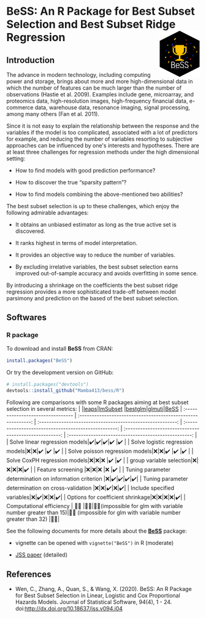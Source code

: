 # BeSS: An R Package for Best Subset Selection and Best Subset Ridge Regression <img src='https://raw.githubusercontent.com/Mamba413/git_picture/master/BeSS_icon.png' align="right" height="120" />

Introduction
----------

The advance in modern technology, including computing power and storage, brings about more and more high-dimensional data in which the number of features can be much larger than the number of observations (Hastie et al. 2009). Examples include gene, microarray, and proteomics data, high-resolution images, high-frequency financial data, e-commerce data, warehouse data, resonance imaging, signal processing, among many others (Fan et al. 2011). 

Since it is not easy to explain the relationship between the response and the variables if the model is too complicated, associated with a lot of predictors for example, and reducing the number of variables resorting to subjective approaches can be influenced by one's interests and hypotheses. There are at least three challenges for regression methods under the high dimensional setting:

- How to find
models with good prediction performance?

- How to discover the
true “sparsity pattern”?

- How to find models combining the above-mentioned two abilities?

The best subset selection is up to these challenges, which enjoy the following admirable advantages:

- It obtains an unbiased estimator as long as the true active set is discovered.

- It ranks highest in terms of model interpretation.

- It provides an objective way to reduce the number of variables.

- By excluding irrelative variables, the best subset selection earns improved out-of-sample accuracy and avoids overfitting in some sence.

By introducing a shrinkage on the coefficients the best subset ridge regression provides a more sophisticated trade-off between model parsimony and prediction on the based of the best subset selection.



Softwares
----------
### R package

To download and install **BeSS** from CRAN:

```r
install.packages("BeSS")
```

Or try the development version on GitHub:

```r
# install.packages("devtools")
devtools::install_github("Mamba413/bess/R")
```
Following are comparisons with some R packages aiming at best subset selection in several metrics:
| |[leaps](https://cran.r-project.org/package=leaps)|[lmSubset](https://cran.r-project.org/package=lmSubsets) |[bestglm](https://cran.r-project.org/package=bestglm)|[glmuti](https://cran.r-project.org/package=glmulti)|[BeSS](https://cran.r-project.org/package=BeSS)
| :-------------------------------- | :----------------------------------------------------------: | :--------------------------------------------------------: | :--------------------------------------------------: | :----------------------------------------------------: | :--------------------------------------------------: | 
| Solve linear regression models|:heavy_check_mark:|:heavy_check_mark:|:heavy_check_mark:|:heavy_check_mark:     |:heavy_check_mark:     |
| Solve logistic regression models|:x:|:x:|:heavy_check_mark:     |:heavy_check_mark:     |:heavy_check_mark:     |
| Solve poisson regression models|:x:|:x:|:heavy_check_mark:     |:heavy_check_mark:     |:heavy_check_mark:     |
| Solve CoxPH regression models|:x:|:x:|:x:     |:heavy_check_mark:     |:heavy_check_mark:     |
| group variable selection|:x:|:x:|:x:|:x:|:heavy_check_mark:     |
|  Feature screening |:x:|:x:|:x:  |:x:   |:heavy_check_mark:     |
| Tuning parameter determination on information criterion |:x:|:heavy_check_mark:|:heavy_check_mark:|:heavy_check_mark:|:heavy_check_mark:|
| Tuning parameter determination on cross-validation |:x:|:x:|:heavy_check_mark:|:x:|:heavy_check_mark:|
| Include specified variables|:x:|:heavy_check_mark:|:x:|:x:|:heavy_check_mark:|
| Options for coefficient shrinkage|:x:|:x:|:x:|:x:|:heavy_check_mark:|
| Computational efficiency          | :walking::walking: |:walking::running:|:walking::walking:(impossible for glm with variable number greater than 15)|:walking::running: (impossible for glm with variable number greater than 32) |:running::running:|


See the following documents for more details about the **[BeSS](https://cran.r-project.org/package=BeSS)** package:

<!--- - [github page](https://github.com/Mamba413/bess/tree/master/R) (short) -->

- vignette can be opened with `vignette("BeSS")` in R (moderate)

- [JSS paper](https://www.jstatsoft.org/v094/i04) (detailed)

References
----------
- Wen, C., Zhang, A., Quan, S., & Wang, X. (2020). BeSS: An R Package for Best Subset Selection in Linear, Logistic and Cox Proportional Hazards Models. Journal of Statistical Software, 94(4), 1 - 24. doi:http://dx.doi.org/10.18637/jss.v094.i04

